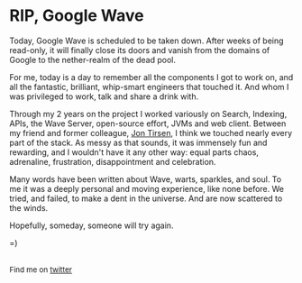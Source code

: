 <meta published="30 Apr 2012"/>

# RIP, Google Wave

Today, Google Wave is scheduled to be taken down. After weeks of being read-only, it will finally
close its doors and vanish from the domains of Google to the nether-realm of the dead pool.

For me, today is a day to remember all the components I got to work on, and all the fantastic,
brilliant, whip-smart engineers that touched it. And whom I was privileged to work, talk and
share a drink with. 

Through my 2 years on the project I worked variously on Search, Indexing, 
APIs, the Wave Server, open-source effort, JVMs and web client. Between my friend and former colleague,
 <a href="http://tirsen.com">Jon Tirsen</a>, I think we touched nearly every part
of the stack. As messy as that sounds, it was immensely fun and rewarding, and I wouldn't have it
any other way: equal parts chaos, adrenaline, frustration, disappointment and celebration.

Many words have been written about Wave, warts, sparkles, and soul. To me it was a deeply personal
and moving experience, like none before. We tried, and failed, to make a dent in the universe.
And are now scattered to the winds.

Hopefully, someday, someone will try again.


=)

<br>

<div style="font-size: small;">Find me on <a href="http://twitter.com/dhanji">twitter</a></div>
